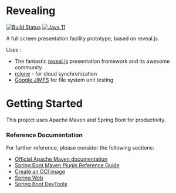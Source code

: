 # Revealing

[![Build Status](https://github.com/bcopy/revealing/workflows/Maven%20CI/badge.svg)](https://github.com/bcopy/revealing/actions)
[![Java 11](https://img.shields.io/badge/Java-11-purple "Java 11")](https://java.com)

A full screen presentation facility prototype, based on reveal.js.

Uses :
* The fantastic [reveal.js](https://revealjs.com/) presentation framework and its awesome community.
* [rclone](https://rclone.org/) - for cloud synchronization
* [Google JIMFS](https://github.com/google/jimfs) for file system unit testing


# Getting Started

This project uses Apache Maven and Spring Boot for productivity.

### Reference Documentation
For further reference, please consider the following sections:

* [Official Apache Maven documentation](https://maven.apache.org/guides/index.html)
* [Spring Boot Maven Plugin Reference Guide](https://docs.spring.io/spring-boot/docs/2.3.0.RELEASE/maven-plugin/reference/html/)
* [Create an OCI image](https://docs.spring.io/spring-boot/docs/2.3.0.RELEASE/maven-plugin/reference/html/#build-image)
* [Spring Web](https://docs.spring.io/spring-boot/docs/2.3.0.RELEASE/reference/htmlsingle/#boot-features-developing-web-applications)
* [Spring Boot DevTools](https://docs.spring.io/spring-boot/docs/2.3.0.RELEASE/reference/htmlsingle/#using-boot-devtools)

